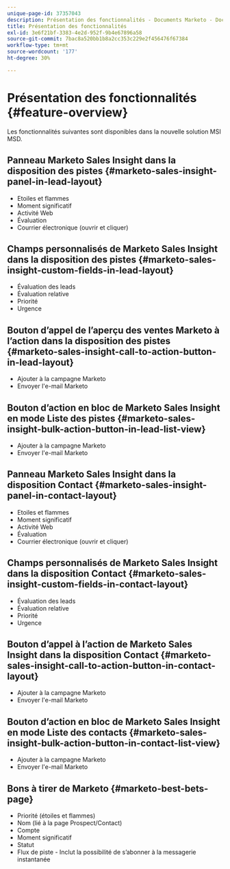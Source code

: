 ```yaml
---
unique-page-id: 37357043
description: Présentation des fonctionnalités - Documents Marketo - Documentation du produit
title: Présentation des fonctionnalités
exl-id: 3e6f21bf-3383-4e2d-952f-9b4e67896a58
source-git-commit: 7bac8a520bb1b8a2cc353c229e2f456476f67384
workflow-type: tm+mt
source-wordcount: '177'
ht-degree: 30%

---
```


# Présentation des fonctionnalités {#feature-overview}

Les fonctionnalités suivantes sont disponibles dans la nouvelle solution MSI MSD.

## Panneau Marketo Sales Insight dans la disposition des pistes  {#marketo-sales-insight-panel-in-lead-layout}

* Etoiles et flammes
* Moment significatif
* Activité Web
* Évaluation
* Courrier électronique (ouvrir et cliquer)

## Champs personnalisés de Marketo Sales Insight dans la disposition des pistes  {#marketo-sales-insight-custom-fields-in-lead-layout}

* Évaluation des leads
* Évaluation relative
* Priorité
* Urgence

## Bouton d’appel de l’aperçu des ventes Marketo à l’action dans la disposition des pistes  {#marketo-sales-insight-call-to-action-button-in-lead-layout}

* Ajouter à la campagne Marketo
* Envoyer l&#39;e-mail Marketo

## Bouton d’action en bloc de Marketo Sales Insight en mode Liste des pistes  {#marketo-sales-insight-bulk-action-button-in-lead-list-view}

* Ajouter à la campagne Marketo
* Envoyer l&#39;e-mail Marketo

## Panneau Marketo Sales Insight dans la disposition Contact  {#marketo-sales-insight-panel-in-contact-layout}

* Etoiles et flammes
* Moment significatif
* Activité Web
* Évaluation
* Courrier électronique (ouvrir et cliquer)

## Champs personnalisés de Marketo Sales Insight dans la disposition Contact  {#marketo-sales-insight-custom-fields-in-contact-layout}

* Évaluation des leads
* Évaluation relative
* Priorité
* Urgence

## Bouton d’appel à l’action de Marketo Sales Insight dans la disposition Contact  {#marketo-sales-insight-call-to-action-button-in-contact-layout}

* Ajouter à la campagne Marketo
* Envoyer l&#39;e-mail Marketo

## Bouton d’action en bloc de Marketo Sales Insight en mode Liste des contacts  {#marketo-sales-insight-bulk-action-button-in-contact-list-view}

* Ajouter à la campagne Marketo
* Envoyer l&#39;e-mail Marketo

## Bons à tirer de Marketo  {#marketo-best-bets-page}

* Priorité (étoiles et flammes)
* Nom (lié à la page Prospect/Contact)
* Compte
* Moment significatif
* Statut
* Flux de piste - Inclut la possibilité de s’abonner à la messagerie instantanée
